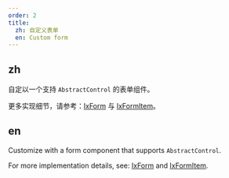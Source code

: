 ```yaml
---
order: 2
title:
  zh: 自定义表单
  en: Custom form
---
```


## zh

自定以一个支持 `AbstractControl` 的表单组件。

更多实现细节，请参考：[IxForm](https://github.com/IDuxFE/idux/blob/main/packages/components/form/src/Form.tsx) 与 [IxFormItem](https://github.com/IDuxFE/idux/blob/main/packages/components/form/src/FormItem.tsx)。

## en

Customize with a form component that supports `AbstractControl`.

For more implementation details, see: [IxForm](https://github.com/IDuxFE/idux/blob/main/packages/components/form/src/Form.tsx) and [IxFormItem](https://github.com/IDuxFE/idux/blob/main/packages/components/form/src/FormItem.tsx).
